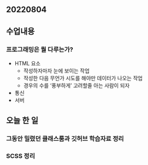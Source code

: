 ## 20220804

## 수업내용

### 프로그래밍은 뭘 다루는가?

- HTML 요소
    - 작성하자마자 눈에 보이는 작업
    - 작성한 다음 무언가 시도를 해야만 데이터가 나오는 작업
    - 경우의 수를 ‘풍부하게’ 고려할줄 아는 사람이 되자
- 통신
- 서버

## 오늘 한 일

### 그동안 밀렸던 클래스룸과 깃허브 학습자료 정리

### SCSS 정리